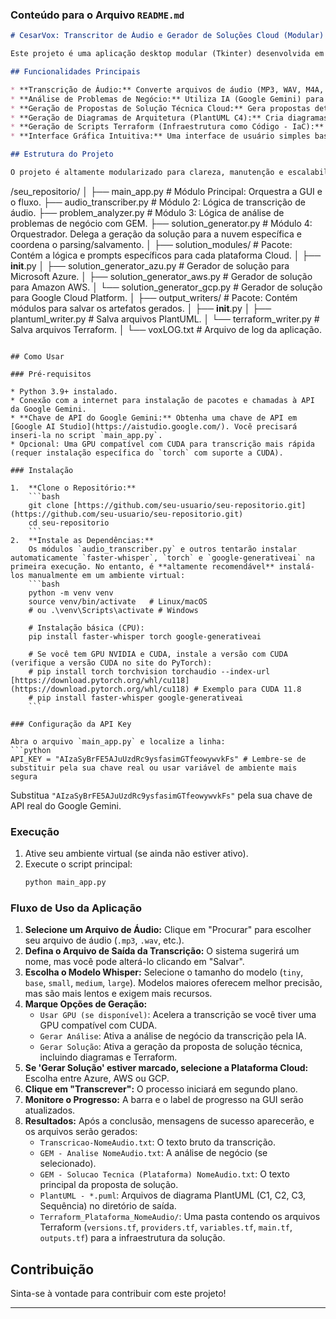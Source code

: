### **Conteúdo para o Arquivo `README.md`**

```markdown
# CesarVox: Transcritor de Áudio e Gerador de Soluções Cloud (Modular)

Este projeto é uma aplicação desktop modular (Tkinter) desenvolvida em Python que combina a **transcrição de áudio** com a **geração inteligente de análises de negócio e propostas de solução técnica para ambientes Cloud (Azure, AWS, GCP)**, utilizando a API do Google Gemini. Além disso, gera diagramas de arquitetura (PlantUML C4) e scripts de Infraestrutura como Código (Terraform).

## Funcionalidades Principais

* **Transcrição de Áudio:** Converte arquivos de áudio (MP3, WAV, M4A, FLAC) em texto usando o modelo `Faster Whisper`. Suporte a uso de GPU (CUDA) para aceleração.
* **Análise de Problemas de Negócio:** Utiliza IA (Google Gemini) para analisar a transcrição gerada, identificando o problema central, premissas (explícitas e ocultas), restrições, stakeholders e próximos passos da discussão.
* **Geração de Propostas de Solução Técnica Cloud:** Gera propostas detalhadas de solução para a plataforma Cloud selecionada (Microsoft Azure, Amazon Web Services - AWS ou Google Cloud Platform - GCP). As propostas são alinhadas com padrões de arquitetura (microsserviços), frameworks Well-Architected da nuvem específica e considerações de segurança (PCI SSC).
* **Geração de Diagramas de Arquitetura (PlantUML C4):** Cria diagramas de contexto (C1), contêineres (C2), componentes (C3) e de sequência no formato PlantUML, baseados na solução técnica proposta.
* **Geração de Scripts Terraform (Infraestrutura como Código - IaC):** Gera exemplos de scripts Terraform (`.tf`) para provisionar os recursos da solução na nuvem escolhida, seguindo as melhores práticas e referenciando variáveis e segredos de forma segura.
* **Interface Gráfica Intuitiva:** Uma interface de usuário simples baseada em Tkinter para facilitar a interação.

## Estrutura do Projeto

O projeto é altamente modularizado para clareza, manutenção e escalabilidade:

```
/seu_repositorio/
│
├── main_app.py                   # Módulo Principal: Orquestra a GUI e o fluxo.
├── audio_transcriber.py          # Módulo 2: Lógica de transcrição de áudio.
├── problem_analyzer.py           # Módulo 3: Lógica de análise de problemas de negócio com GEM.
├── solution_generator.py         # Módulo 4: Orquestrador. Delega a geração da solução para a nuvem específica e coordena o parsing/salvamento.
│
├── solution_modules/             # Pacote: Contém a lógica e prompts específicos para cada plataforma Cloud.
│   ├── __init__.py
│   ├── solution_generator_azu.py # Gerador de solução para Microsoft Azure.
│   ├── solution_generator_aws.py # Gerador de solução para Amazon AWS.
│   └── solution_generator_gcp.py # Gerador de solução para Google Cloud Platform.
│
├── output_writers/               # Pacote: Contém módulos para salvar os artefatos gerados.
│   ├── __init__.py
│   ├── plantuml_writer.py        # Salva arquivos PlantUML.
│   └── terraform_writer.py       # Salva arquivos Terraform.
│
└── voxLOG.txt                    # Arquivo de log da aplicação.
```

## Como Usar

### Pré-requisitos

* Python 3.9+ instalado.
* Conexão com a internet para instalação de pacotes e chamadas à API da Google Gemini.
* **Chave de API do Google Gemini:** Obtenha uma chave de API em [Google AI Studio](https://aistudio.google.com/). Você precisará inseri-la no script `main_app.py`.
* Opcional: Uma GPU compatível com CUDA para transcrição mais rápida (requer instalação específica do `torch` com suporte a CUDA).

### Instalação

1.  **Clone o Repositório:**
    ```bash
    git clone [https://github.com/seu-usuario/seu-repositorio.git](https://github.com/seu-usuario/seu-repositorio.git)
    cd seu-repositorio
    ```
2.  **Instale as Dependências:**
    Os módulos `audio_transcriber.py` e outros tentarão instalar automaticamente `faster-whisper`, `torch` e `google-generativeai` na primeira execução. No entanto, é **altamente recomendável** instalá-los manualmente em um ambiente virtual:
    ```bash
    python -m venv venv
    source venv/bin/activate   # Linux/macOS
    # ou .\venv\Scripts\activate # Windows
    
    # Instalação básica (CPU):
    pip install faster-whisper torch google-generativeai
    
    # Se você tem GPU NVIDIA e CUDA, instale a versão com CUDA (verifique a versão CUDA no site do PyTorch):
    # pip install torch torchvision torchaudio --index-url [https://download.pytorch.org/whl/cu118](https://download.pytorch.org/whl/cu118) # Exemplo para CUDA 11.8
    # pip install faster-whisper google-generativeai
    ```

### Configuração da API Key

Abra o arquivo `main_app.py` e localize a linha:
```python
API_KEY = "AIzaSyBrFE5AJuUzdRc9ysfasimGTfeowywvkFs" # Lembre-se de substituir pela sua chave real ou usar variável de ambiente mais segura
```
Substitua `"AIzaSyBrFE5AJuUzdRc9ysfasimGTfeowywvkFs"` pela sua chave de API real do Google Gemini.

### Execução

1.  Ative seu ambiente virtual (se ainda não estiver ativo).
2.  Execute o script principal:
    ```bash
    python main_app.py
    ```

### Fluxo de Uso da Aplicação

1.  **Selecione um Arquivo de Áudio:** Clique em "Procurar" para escolher seu arquivo de áudio (`.mp3`, `.wav`, etc.).
2.  **Defina o Arquivo de Saída da Transcrição:** O sistema sugerirá um nome, mas você pode alterá-lo clicando em "Salvar".
3.  **Escolha o Modelo Whisper:** Selecione o tamanho do modelo (`tiny`, `base`, `small`, `medium`, `large`). Modelos maiores oferecem melhor precisão, mas são mais lentos e exigem mais recursos.
4.  **Marque Opções de Geração:**
    * `Usar GPU (se disponível)`: Acelera a transcrição se você tiver uma GPU compatível com CUDA.
    * `Gerar Análise`: Ativa a análise de negócio da transcrição pela IA.
    * `Gerar Solução`: Ativa a geração da proposta de solução técnica, incluindo diagramas e Terraform.
5.  **Se 'Gerar Solução' estiver marcado, selecione a Plataforma Cloud:** Escolha entre Azure, AWS ou GCP.
6.  **Clique em "Transcrever":** O processo iniciará em segundo plano.
7.  **Monitore o Progresso:** A barra e o label de progresso na GUI serão atualizados.
8.  **Resultados:** Após a conclusão, mensagens de sucesso aparecerão, e os arquivos serão gerados:
    * `Transcricao-NomeAudio.txt`: O texto bruto da transcrição.
    * `GEM - Analise NomeAudio.txt`: A análise de negócio (se selecionado).
    * `GEM - Solucao Tecnica (Plataforma) NomeAudio.txt`: O texto principal da proposta de solução.
    * `PlantUML - *.puml`: Arquivos de diagrama PlantUML (C1, C2, C3, Sequência) no diretório de saída.
    * `Terraform_Plataforma_NomeAudio/`: Uma pasta contendo os arquivos Terraform (`versions.tf`, `providers.tf`, `variables.tf`, `main.tf`, `outputs.tf`) para a infraestrutura da solução.

## Contribuição

Sinta-se à vontade para contribuir com este projeto!

---
```